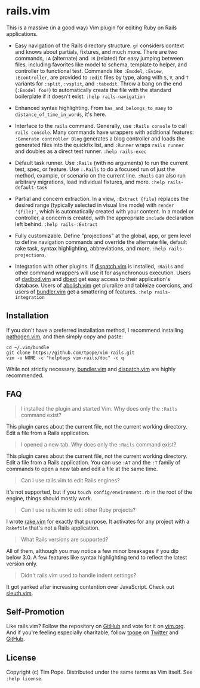 # rails.vim

This is a massive (in a good way) Vim plugin for editing Ruby on Rails
applications.

* Easy navigation of the Rails directory structure.  `gf` considers
  context and knows about partials, fixtures, and much more.  There are
  two commands, `:A` (alternate) and `:R` (related) for easy jumping
  between files, including favorites like model to schema, template to
  helper, and controller to functional test.  Commands like `:Emodel`,
  `:Eview`, `:Econtroller`, are provided to `:edit` files by type, along
  with `S`, `V`, and `T` variants for `:split`, `:vsplit`, and
  `:tabedit`.  Throw a bang on the end (`:Emodel foo!`) to automatically
  create the file with the standard boilerplate if it doesn't exist.
  `:help rails-navigation`

* Enhanced syntax highlighting.  From `has_and_belongs_to_many` to
  `distance_of_time_in_words`, it's here.

* Interface to the `rails` command.  Generally, use `:Rails console` to
  call `rails console`.  Many commands have wrappers with additional features:
  `:Generate controller Blog` generates a blog controller and loads the
  generated files into the quickfix list, and `:Runner` wraps `rails runner`
  and doubles as a direct test runner.  `:help rails-exec`

* Default task runner.  Use `:Rails` (with no arguments) to run the current
  test, spec, or feature.  Use `:.Rails` to do a focused run of just the
  method, example, or scenario on the current line.  `:Rails` can also run
  arbitrary migrations, load individual fixtures, and more.
  `:help rails-default-task`

* Partial and concern extraction.  In a view, `:Extract {file}`
  replaces the desired range (typically selected in visual line mode)
  with `render '{file}'`, which is automatically created with your
  content.  In a model or controller, a concern is created, with the
  appropriate `include` declaration left behind.
  `:help rails-:Extract`

* Fully customizable. Define "projections" at the global, app, or gem
  level to define navigation commands and override the alternate file,
  default rake task, syntax highlighting, abbreviations, and more.
  `:help rails-projections`.

* Integration with other plugins.  If [dispatch.vim][] is installed, `:Rails`
  and other command wrappers will use it for asynchronous execution.  Users of
  [dadbod.vim](https://github.com/tpope/vim-dadbod) and
  [dbext](http://www.vim.org/script.php?script_id=356) get easy access to
  their application's database.  Users of
  [abolish.vim](https://github.com/tpope/vim-abolish) get pluralize and
  tableize coercions, and users of [bundler.vim][] get a smattering of
  features.   `:help rails-integration`

## Installation

If you don't have a preferred installation method, I recommend
installing [pathogen.vim](https://github.com/tpope/vim-pathogen), and
then simply copy and paste:

    cd ~/.vim/bundle
    git clone https://github.com/tpope/vim-rails.git
    vim -u NONE -c "helptags vim-rails/doc" -c q

While not strictly necessary, [bundler.vim][] and [dispatch.vim][] are highly
recommended.

[bundler.vim]: https://github.com/tpope/vim-bundler
[dispatch.vim]: https://github.com/tpope/vim-dispatch

## FAQ

> I installed the plugin and started Vim.  Why does only the `:Rails`
> command exist?

This plugin cares about the current file, not the current working
directory.  Edit a file from a Rails application.

> I opened a new tab.  Why does only the `:Rails` command exist?

This plugin cares about the current file, not the current working directory.
Edit a file from a Rails application.  You can use `:AT` and the `:T` family
of commands to open a new tab and edit a file at the same time.

> Can I use rails.vim to edit Rails engines?

It's not supported, but if you `touch config/environment.rb` in the root
of the engine, things should mostly work.

> Can I use rails.vim to edit other Ruby projects?

I wrote [rake.vim](https://github.com/tpope/vim-rake) for exactly that
purpose.  It activates for any project with a `Rakefile` that's not a
Rails application.

> What Rails versions are supported?

All of them, although you may notice a few minor breakages if you dip below
3.0.  A few features like syntax highlighting tend to reflect the latest
version only.

> Didn't rails.vim used to handle indent settings?

It got yanked after increasing contention over JavaScript.  Check out
[sleuth.vim](https://github.com/tpope/vim-sleuth).

## Self-Promotion

Like rails.vim? Follow the repository on
[GitHub](https://github.com/tpope/vim-rails) and vote for it on
[vim.org](http://www.vim.org/scripts/script.php?script_id=1567).  And if
you're feeling especially charitable, follow [tpope](http://tpo.pe/) on
[Twitter](http://twitter.com/tpope) and
[GitHub](https://github.com/tpope).

## License

Copyright (c) Tim Pope.  Distributed under the same terms as Vim itself.
See `:help license`.
